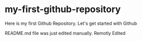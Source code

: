 # my-first-github-repository
Here is my first Github Repository. Let's get started with Github

README.md file was just edited manually. Remotly Edited
